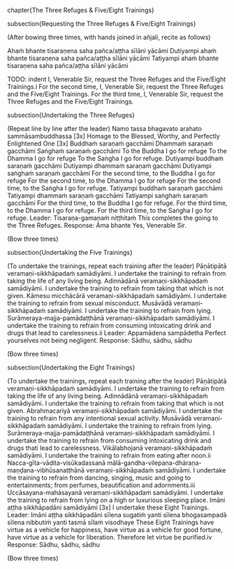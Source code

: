 chapter{The Three Refuges & Five/Eight Trainings}

subsection{Requesting the Three Refuges & Five/Eight Trainings}

(After bowing three times, with hands joined in añjali, recite as follows)

Ahaṁ bhante tisaraṇena saha pañca/aṭṭha sīlāni yācāmi
Dutiyampi ahaṁ bhante tisaraṇena saha pañca/aṭṭha sīlāni yācāmi
Tatiyampi ahaṁ bhante tisaraṇena saha pañca/aṭṭha sīlāni yācāmi

TODO: indent I, Venerable Sir, request the Three Refuges and the Five/Eight Trainings.i
For the second time, I, Venerable Sir, request the Three Refuges and the Five/Eight Trainings.
For the third time, I, Venerable Sir, request the Three Refuges and the Five/Eight Trainings.

subsection{Undertaking the Three Refuges}

(Repeat line by line after the leader)
Namo tassa bhagavato arahato sammāsambuddhassa [3x]
Homage to the Blessed, Worthy, and Perfectly Enlightened One [3x]
Buddhaṁ saraṇaṁ gacchāmi
Dhammaṁ saraṇaṁ gacchāmi
Saṅghaṁ saraṇaṁ gacchāmi
To the Buddha I go for refuge
To the Dhamma I go for refuge
To the Saṅgha I go for refuge.
Dutiyampi buddhaṁ saraṇaṁ gacchāmi
Dutiyampi dhammaṁ saraṇaṁ gacchāmi
Dutiyampi saṅghaṁ saraṇaṁ gacchāmi
For the second time, to the Buddha I go for refuge
For the second time, to the Dhamma I go for refuge
For the second time, to the Saṅgha I go for refuge.
Tatiyampi buddhaṁ saraṇaṁ gacchāmi
Tatiyampi dhammaṁ saraṇaṁ gacchāmi
Tatiyampi saṅghaṁ saraṇaṁ gacchāmi
For the third time, to the Buddha I go for refuge.
For the third time, to the Dhamma I go for refuge.
For the third time, to the Saṅgha I go for refuge.
Leader:         Tisaraṇa-gamanaṁ niṭṭhitaṁ
This completes the going to the Three Refuges.
Response:     Āma bhante
Yes, Venerable Sir.

(Bow three times)

subsection{Undertaking the Five Trainings}

(To undertake the trainings, repeat each training after the leader)
Pāṇātipātā veramaṇi-sikkhāpadaṁ samādiyāmi.
I undertake the trainingi to refrain from taking the life of any living being.
Adinnādānā veramaṇi-sikkhāpadaṁ samādiyāmi.
I undertake the training to refrain from taking that which is not given.
Kāmesu micchācārā veramaṇi-sikkhāpadaṁ samādiyāmi.
I undertake the training to refrain from sexual misconduct.
Musāvādā veramaṇi-sikkhāpadaṁ samādiyāmi.
I undertake the training to refrain from lying.
Surāmeraya-majja-pamādaṭṭhānā veramaṇi-sikkhāpadaṁ samādiyāmi.
I undertake the training to refrain from consuming intoxicating
drink and drugs that lead to carelessness.ii
Leader: Appamādena sampādetha
Perfect yourselves not being negligent.
Response: Sādhu, sādhu, sādhu

(Bow three times)

subsection{Undertaking the Eight Trainings}

(To undertake the trainings, repeat each training after the leader)
Pāṇātipātā veramaṇi-sikkhāpadaṁ samādiyāmi.
I undertake the training to refrain from taking the life of any living being.
Adinnādānā veramaṇi-sikkhāpadaṁ samādiyāmi.
I undertake the training to refrain from taking that which is not given.
Abrahmacariyā veramaṇi-sikkhāpadaṁ samādiyāmi.
I undertake the training to refrain from any intentional sexual activity.
Musāvādā veramaṇi-sikkhāpadaṁ samādiyāmi.
I undertake the training to refrain from lying.
Surāmeraya-majja-pamādaṭṭhānā veramaṇi-sikkhāpadaṁ samādiyāmi.
I undertake the training to refrain from consuming intoxicating drink and drugs thati lead to carelessness.
Vikālabhojanā veramaṇi-sikkhāpadaṁ samādiyāmi.
I undertake the training to refrain from eating after noon.ii
Nacca-gīta-vādita-visūkadassanā mālā-gandha-vilepana-dhāraṇa-maṇḍana-vibhūsanaṭṭhānā veramaṇi-sikkhāpadaṁ samādiyāmi.
I undertake the training to refrain from dancing, singing, music and going to entertainments; from perfumes, beautification and adornments.iii
Uccāsayana-mahāsayanā veramaṇi-sikkhāpadaṁ samādiyāmi.
I undertake the training to refrain from lying on a high or luxurious sleeping place.
Imāni aṭṭha sikkhāpadāni samādiyāmi [3x]
I undertake these Eight Trainings.
Leader: Imāni aṭṭha sikkhāpadāni sīlena sugatiṁ yanti sīlena bhogasampadā sīlena nibbutiṁ yanti tasmā sīlaṁ visodhaye
These Eight Trainings
have virtue as a vehicle for happiness,
have virtue as a vehicle for good fortune,
have virtue as a vehicle for liberation.
Therefore let virtue be purified.iv
Response: Sādhu, sādhu, sādhu

(Bow three times)
